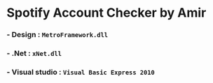 # Spotify Account Checker by Amir

### - Design : `MetroFramework.dll`
### - .Net : `xNet.dll`
### - Visual studio : `Visual Basic Express 2010`
